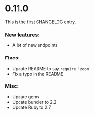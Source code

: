 # 0.11.0

This is the first CHANGELOG entry.

### New features:
* A lot of new endpoints

### Fixes:
* Update README to say `require 'zoom'`
* Fix a typo in the README

### Misc:
* Update gems
* Update bundler to 2.2
* Update Ruby to 2.7
